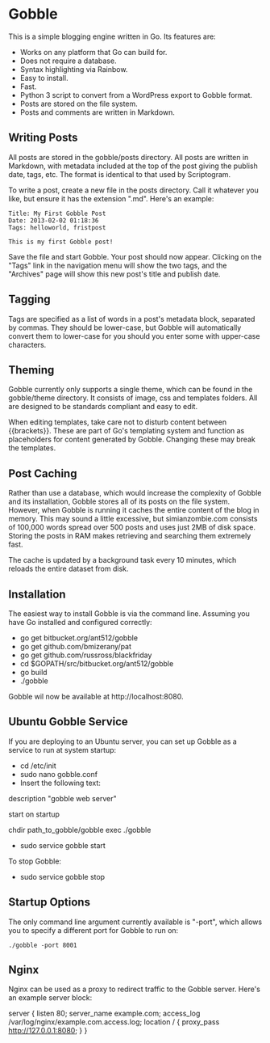 Gobble
======

This is a simple blogging engine written in Go.  Its features are:

 - Works on any platform that Go can build for.
 - Does not require a database.
 - Syntax highlighting via Rainbow.
 - Easy to install.
 - Fast.
 - Python 3 script to convert from a WordPress export to Gobble format.
 - Posts are stored on the file system.
 - Posts and comments are written in Markdown.


Writing Posts
-------------

All posts are stored in the gobble/posts directory.  All posts are written in
Markdown, with metadata included at the top of the post giving the publish date,
tags, etc.  The format is identical to that used by Scriptogram.

To write a post, create a new file in the posts directory.  Call it whatever you
like, but ensure it has the extension ".md".  Here's an example:


    Title: My First Gobble Post
    Date: 2013-02-02 01:18:36
    Tags: helloworld, fristpost

    This is my first Gobble post!


Save the file and start Gobble.  Your post should now appear.  Clicking on the
"Tags" link in the navigation menu will show the two tags, and the "Archives"
page will show this new post's title and publish date.


Tagging
-------

Tags are specified as a list of words in a post's metadata block, separated by
commas.  They should be lower-case, but Gobble will automatically convert them
to lower-case for you should you enter some with upper-case characters.


Theming
-------

Gobble currently only supports a single theme, which can be found in the
gobble/theme directory.  It consists of image, css and templates folders.  All
are designed to be standards compliant and easy to edit.

When editing templates, take care not to disturb content between {{brackets}}.
These are part of Go's templating system and function as placeholders for
content generated by Gobble.  Changing these may break the templates.


Post Caching
------------

Rather than use a database, which would increase the complexity of Gobble and
its installation, Gobble stores all of its posts on the file system.  However,
when Gobble is running it caches the entire content of the blog in memory.  This
may sound a little excessive, but simianzombie.com consists of 100,000 words
spread over 500 posts and uses just 2MB of disk space.  Storing the posts in RAM
makes retrieving and searching them extremely fast.

The cache is updated by a background task every 10 minutes, which reloads the
entire dataset from disk.


Installation
------------

The easiest way to install Gobble is via the command line.  Assuming you have Go
installed and configured correctly:

 - go get bitbucket.org/ant512/gobble
 - go get github.com/bmizerany/pat
 - go get github.com/russross/blackfriday
 - cd $GOPATH/src/bitbucket.org/ant512/gobble
 - go build
 - ./gobble

Gobble wil now be available at http://localhost:8080.


Ubuntu Gobble Service
---------------------

If you are deploying to an Ubuntu server, you can set up Gobble as a service to
run at system startup:

 - cd /etc/init
 - sudo nano gobble.conf
 - Insert the following text:

description     "gobble web server"

start on startup

chdir path_to_gobble/gobble
exec ./gobble

 - sudo service gobble start

To stop Gobble:

 - sudo service gobble stop


Startup Options
---------------

The only command line argument currently available is "-port", which allows you
to specify a different port for Gobble to run on:

    ./gobble -port 8001


Nginx
-----

Nginx can be used as a proxy to redirect traffic to the Gobble server.  Here's
an example server block:

server {
        listen 80;
        server_name example.com;
        access_log /var/log/nginx/example.com.access.log;
        location / {
                proxy_pass http://127.0.0.1:8080;
        }
}

